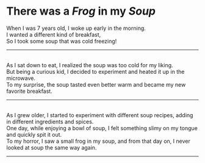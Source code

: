 # __There was a _Frog_ in my _Soup___

When I was 7 years old, I woke up early in the morning.
<br/>I wanted a different kind of breakfast,
<br/>So I took some soup that was cold freezing!

------------------------------------------------------------------------------------
<!--Steve -->
<br/>As I sat down to eat, I realized the soup was too cold for my liking.
<br/>But being a curious kid, I decided to experiment and heated it up in the microwave.
<br/>To my surprise, the soup tasted even better warm and became my new favorite breakfast.

------------------------------------------------------------------------------------
<!--Thom --> 

</br>As I grew older, I started to experiment with different soup recipes, adding in different ingredients and spices.
</br>One day, while enjoying a bowl of soup, I felt something slimy on my tongue and quickly spit it out.
</br>To my horror, I saw a small frog in my soup, and from that day on, I never looked at soup the same way again.

-------------------------------------------------------------------------------------

